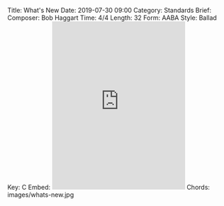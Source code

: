 Title: What's New
Date: 2019-07-30 09:00
Category: Standards
Brief:
Composer:  Bob Haggart
Time: 4/4
Length: 32
Form: AABA
Style: Ballad
Key: C
Embed: <iframe src="https://open.spotify.com/embed/user/thatdavidmiller/playlist/46eaiR0wRV5sptZjJBnTM4" width="300" height="380" frameborder="0" allowtransparency="true" allow="encrypted-media"></iframe>
Chords: images/whats-new.jpg
